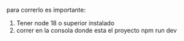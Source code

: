 para correrlo es importante:
1. Tener node 18 o superior instalado
2. correr en la consola donde esta el proyecto npm run dev
